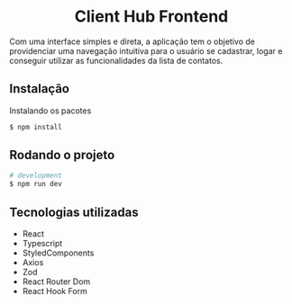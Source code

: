 ## <h1 align=center>Client Hub Frontend</h1>

Com uma interface simples e direta, a aplicação tem o objetivo de providenciar uma navegação intuitiva para o usuário se cadastrar, logar e conseguir utilizar as funcionalidades da lista de contatos.

## Instalação

Instalando os pacotes
```bash
$ npm install
```

## Rodando o projeto

```bash
# development
$ npm run dev
```

## Tecnologias utilizadas
* React
* Typescript
* StyledComponents
* Axios
* Zod
* React Router Dom
* React Hook Form
